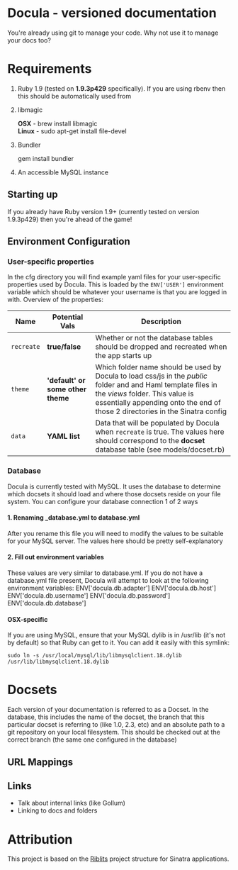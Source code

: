 # Docula - versioned documentation

You're already using git to manage your code. Why not use it to manage your docs too?

# Requirements
1. Ruby 1.9 (tested on **1.9.3p429** specifically). If you are using rbenv then this should be automatically used from 
2. libmagic

    **OSX** - brew install libmagic
    <br />
    **Linux** - sudo apt-get install file-devel
3. Bundler

    gem install bundler
4. An accessible MySQL instance

## Starting up
If you already have Ruby version 1.9+ (currently tested on version 1.9.3p429) then you're ahead of the game!

## Environment Configuration

### User-specific properties
In the cfg directory you will find example yaml files for your user-specific properties used by Docula. This is loaded by the `ENV['USER']` environment variable which should be whatever your username is that you are logged in with. Overview of the properties:

| Name | Potential Vals | Description |
| ----- | -------------- | ----------|
| `recreate` | **true/false** | Whether or not the database tables should be dropped and recreated when the app starts up
| `theme` | **'default' or some other theme** | Which folder name should be used by Docula to load css/js in the _public_ folder and  and Haml template files in the _views_ folder. This value is essentially appending onto the end of those 2 directories in the Sinatra config
| `data` | **YAML list** | Data that will be populated by Docula when `recreate` is true. The values here should correspond to the **docset** database table (see models/docset.rb)

### Database
Docula is currently tested with MySQL. It uses the database to determine which docsets it should load and where those docsets reside on your file system. You can configure your database connection 1 of 2 ways

#### 1. Renaming _database.yml to database.yml
After you rename this file you will need to modify the values to be suitable for your MySQL server. The values here should be pretty self-explanatory

#### 2. Fill out environment variables
These values are very similar to database.yml. If you do not have a database.yml file present, Docula will attempt to look at the following environment variables:
    ENV['docula.db.adapter']
    ENV['docula.db.host']
    ENV['docula.db.username']
    ENV['docula.db.password']
    ENV['docula.db.database']

#### OSX-specific
If you are using MySQL, ensure that your MySQL dylib is in /usr/lib (it's not by default) so that Ruby can get to it. You can add it easily with this symlink:

```console
sudo ln -s /usr/local/mysql/lib/libmysqlclient.18.dylib /usr/lib/libmysqlclient.18.dylib
```

# Docsets
Each version of your documentation is referred to as a Docset. In the database, this includes the name of the docset, the branch that this particular docset is referring to (like 1.0, 2.3, etc) and an absolute path to a git repository on your local filesystem. This should be checked out at the correct branch (the same one configured in the database)

## URL Mappings

## Links
 * Talk about internal links (like Gollum)
 * Linking to docs and folders

# Attribution
This project is based on the [Riblits](https://github.com/Phrogz/riblits) project structure for Sinatra applications.
